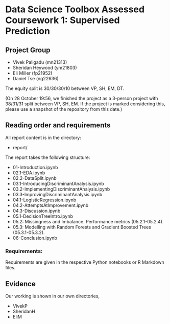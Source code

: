 # Data Science Toolbox Assessed Coursework 1: Supervised Prediction

## Project Group

- Vivek Paligadu (mn21313)
- Sheridan Heywood (ym21803)
- Eli Miller (fp21952)
- Daniel Tse (ng22636)

The equity split is 30/30/30/10 between VP, SH, EM, DT. 

(On 28 October 19:56, we finished the project as a 3-person project with 38/31/31 split between VP, SH, EM. If the project is marked considering this, please use a snapshot of the repository from this date.)

## Reading order and requirements

All report content is in the directory:

* report/

The report takes the following structure:

* 01-Introduction.ipynb
* 02.1-EDA.ipynb
* 02.2-DataSplit.ipynb
* 03.1-IntroducingDiscriminantAnalysis.ipynb
* 03.2-ImplementingDiscriminantAnalysis.ipynb
* 03.3-ImprovingDiscriminantAnalysis.ipynb
* 04.1-LogisticRegression.ipynb
* 04.2-AttemptsAtImprovement.ipynb
* 04.3-Discussion.ipynb
* 05.1-DecisionTreeIntro.ipynb
* 05.2: Missingness and Imbalance. Performance metrics (05.2.1-05.2.4).
* 05.3: Modelling with Random Forests and Gradient Boosted Trees (05.3.1-05.3.2).
* 06-Conclusion.ipynb

### Requirements:

Requirements are given in the respective Python notebooks or R Markdown files.

## Evidence

Our working is shown in our own directories,

* VivekP
* SheridanH
* EliM
